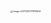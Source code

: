 <img src="/Users/xinwa/Library/Application Support/typora-user-images/image-20211205171815634.png" alt="image-20211205171815634" style="zoom:25%;" />

